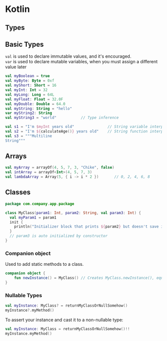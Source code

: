 # Kotlin

## Types

## Basic Types

`val` is used to declare immutable values, and it's encouraged.  
`var` is used to declare mutable variables, when you must assign a different value later

```kotlin
val myBoolean = true
val myByte: Byte = 0xf
val myShort: Short = 16
val myInt: Int = 32
val myLong: Long = 64L
val myFloat: Float = 32.0F
val myDouble: Double = 64.0
val myString: String = "hello"
var myString2: String
val myString3 = "world"           // Type inference

val s1 = "I'm $myInt years old"               // String variable interpolation
val s2 = "I'm ${calculateAge()} years old"    // String function interpolation
val s3 = """Multiline
String"""
```

## Arrays
```kotlin
val myArray = arrayOf(4, 5, 7, 3, "Chike", false)
val intArray = arrayOf<Int>(4, 5, 7, 3)
val lambdaArray = Array(5, { i -> i * 2 })       // 0, 2, 4, 6, 8
```


## Classes

```kotlin
package com.company.app.package

class MyClass(param1: Int, param2: String, val param3: Int) {
  val myParam1 = param1
  init {
    println("Initializer block that prints ${param2} but doesn't save it")
  }
  // param3 is auto initialized by constructor
}
```

### Companion object

Used to add static methods to a class.

```kotlin
companion object {
    fun newInstance() = MyClass() // Creates MyClass.newInstance(), equivalent to calling MyClass()
}
```

### Nullable Types
```kotlin
val myInstance: MyClass? = returnMyClassOrNullSomehow()
myInstance?.myMethod()
```

To assert your instance and cast it to a non-nullable type:
```kotlin
val myInstance: MyClass = returnMyClassOrNullSomehow()!!
myInstance.myMethod()
```
